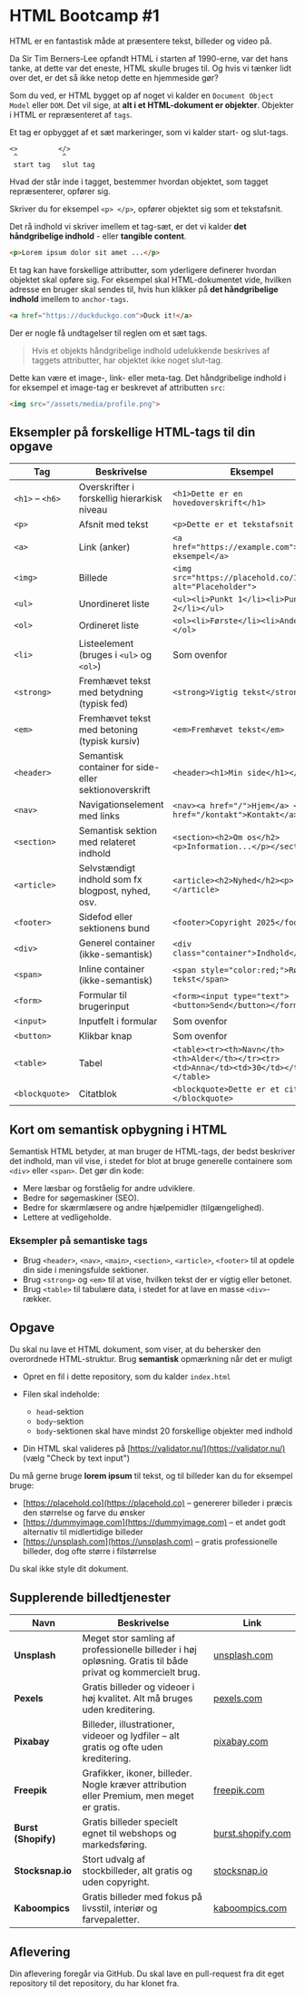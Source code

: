 
# HTML Bootcamp #1

HTML er en fantastisk måde at præsentere tekst, billeder og video på.

Da Sir Tim Berners-Lee opfandt HTML i starten af 1990-erne, var det hans tanke, at dette var det eneste, HTML skulle bruges til. Og hvis vi tænker lidt over det, er det så ikke netop dette en hjemmeside gør?

Som du ved, er HTML bygget op af noget vi kalder en `Document Object Model` eller `DOM`. Det vil sige, at **alt i et HTML-dokument er objekter**. Objekter i HTML er repræsenteret af `tags`.

Et tag er opbygget af et sæt markeringer, som vi kalder start- og slut-tags.

```
<>          </>
 ^           ^
 start tag   slut tag
```

Hvad der står inde i tagget, bestemmer hvordan objektet, som tagget repræsenterer, opfører sig.

Skriver du for eksempel `<p> </p>`, opfører objektet sig som et tekstafsnit.

Det rå indhold vi skriver imellem et tag-sæt, er det vi kalder **det håndgribelige indhold** - eller **tangible content**.

```html
<p>Lorem ipsum dolor sit amet ...</p>
```

Et tag kan have forskellige attributter, som yderligere definerer hvordan objektet skal opføre sig. For eksempel skal HTML-dokumentet vide, hvilken adresse en bruger skal sendes til, hvis hun klikker på **det håndgribelige indhold** imellem to `anchor-tags`.

```html
<a href="https://duckduckgo.com">Duck it!</a>
```

Der er nogle få undtagelser til reglen om et sæt tags.

> Hvis et objekts håndgribelige indhold udelukkende beskrives af taggets attributter, har objektet ikke noget slut-tag.

Dette kan være et image-, link- eller meta-tag. Det håndgribelige indhold i for eksempel et image-tag er beskrevet af attributten `src`:

```html
<img src="/assets/media/profile.png">
```
## Eksempler på forskellige HTML-tags til din opgave

| Tag            | Beskrivelse                                             | Eksempel                                                    |
|----------------|---------------------------------------------------------|-------------------------------------------------------------|
| `<h1>` – `<h6>` | Overskrifter i forskellig hierarkisk niveau             | `<h1>Dette er en hovedoverskrift</h1>`                      |
| `<p>`          | Afsnit med tekst                                        | `<p>Dette er et tekstafsnit.</p>`                            |
| `<a>`          | Link (anker)                                           | `<a href="https://example.com">Besøg eksempel</a>`          |
| `<img>`        | Billede                                               | `<img src="https://placehold.co/150x100" alt="Placeholder">`|
| `<ul>`         | Unordineret liste                                     | `<ul><li>Punkt 1</li><li>Punkt 2</li></ul>`                 |
| `<ol>`         | Ordineret liste                                      | `<ol><li>Første</li><li>Anden</li></ol>`                     |
| `<li>`         | Listeelement (bruges i `<ul>` og `<ol>`)               | Som ovenfor                                                 |
| `<strong>`     | Fremhævet tekst med betydning (typisk fed)             | `<strong>Vigtig tekst</strong>`                              |
| `<em>`         | Fremhævet tekst med betoning (typisk kursiv)           | `<em>Fremhævet tekst</em>`                                  |
| `<header>`     | Semantisk container for side- eller sektionoverskrift  | `<header><h1>Min side</h1></header>`                         |
| `<nav>`        | Navigationselement med links                            | `<nav><a href="/">Hjem</a> <a href="/kontakt">Kontakt</a></nav>` |
| `<section>`    | Semantisk sektion med relateret indhold                 | `<section><h2>Om os</h2><p>Information...</p></section>`    |
| `<article>`    | Selvstændigt indhold som fx blogpost, nyhed, osv.       | `<article><h2>Nyhed</h2><p>...</p></article>`                |
| `<footer>`     | Sidefod eller sektionens bund                            | `<footer>Copyright 2025</footer>`                            |
| `<div>`        | Generel container (ikke-semantisk)                      | `<div class="container">Indhold</div>`                       |
| `<span>`       | Inline container (ikke-semantisk)                        | `<span style="color:red;">Rød tekst</span>`                  |
| `<form>`       | Formular til brugerinput                                 | `<form><input type="text"><button>Send</button></form>`     |
| `<input>`      | Inputfelt i formular                                    | Som ovenfor                                                |
| `<button>`     | Klikbar knap                                           | Som ovenfor                                                |
| `<table>`      | Tabel                                                  | `<table><tr><th>Navn</th><th>Alder</th></tr><tr><td>Anna</td><td>30</td></tr></table>` |
| `<blockquote>` | Citatblok                                              | `<blockquote>Dette er et citat.</blockquote>`                |


## Kort om semantisk opbygning i HTML

Semantisk HTML betyder, at man bruger de HTML-tags, der bedst beskriver det indhold, man vil vise, i stedet for blot at bruge generelle containere som `<div>` eller `<span>`. Det gør din kode:

- Mere læsbar og forståelig for andre udviklere.
- Bedre for søgemaskiner (SEO).
- Bedre for skærmlæsere og andre hjælpemidler (tilgængelighed).
- Lettere at vedligeholde.

### Eksempler på semantiske tags

- Brug `<header>`, `<nav>`, `<main>`, `<section>`, `<article>`, `<footer>` til at opdele din side i meningsfulde sektioner.
- Brug `<strong>` og `<em>` til at vise, hvilken tekst der er vigtig eller betonet.
- Brug `<table>` til tabulære data, i stedet for at lave en masse `<div>`-rækker.


## Opgave

Du skal nu lave et HTML dokument, som viser, at du behersker den overordnede HTML-struktur. Brug **semantisk** opmærkning når det er muligt 


* Opret en fil i dette repository, som du kalder `index.html`
* Filen skal indeholde:

  * `head`-sektion
  * `body`-sektion
  * `body`-sektionen skal have mindst 20 forskellige objekter med indhold
* Din HTML skal valideres på [https://validator.nu/](https://validator.nu/) (vælg "Check by text input")

Du må gerne bruge **lorem ipsum** til tekst, og til billeder kan du for eksempel bruge:

* [https://placehold.co](https://placehold.co) – genererer billeder i præcis den størrelse og farve du ønsker
* [https://dummyimage.com](https://dummyimage.com) – et andet godt alternativ til midlertidige billeder
* [https://unsplash.com](https://unsplash.com) – gratis professionelle billeder, dog ofte større i filstørrelse

Du skal ikke style dit dokument.

## Supplerende billedtjenester

| Navn                | Beskrivelse                                                                                                | Link                                           |
| ------------------- | ---------------------------------------------------------------------------------------------------------- | ---------------------------------------------- |
| **Unsplash**        | Meget stor samling af professionelle billeder i høj opløsning. Gratis til både privat og kommercielt brug. | [unsplash.com](https://unsplash.com)           |
| **Pexels**          | Gratis billeder og videoer i høj kvalitet. Alt må bruges uden kreditering.                                 | [pexels.com](https://www.pexels.com)           |
| **Pixabay**         | Billeder, illustrationer, videoer og lydfiler – alt gratis og ofte uden kreditering.                       | [pixabay.com](https://pixabay.com)             |
| **Freepik**         | Grafikker, ikoner, billeder. Nogle kræver attribution eller Premium, men meget er gratis.                  | [freepik.com](https://www.freepik.com)         |
| **Burst (Shopify)** | Gratis billeder specielt egnet til webshops og markedsføring.                                              | [burst.shopify.com](https://burst.shopify.com) |
| **Stocksnap.io**    | Stort udvalg af stockbilleder, alt gratis og uden copyright.                                               | [stocksnap.io](https://stocksnap.io)           |
| **Kaboompics**      | Gratis billeder med fokus på livsstil, interiør og farvepaletter.                                          | [kaboompics.com](https://kaboompics.com)       |

## Aflevering

Din aflevering foregår via GitHub. Du skal lave en pull-request fra dit eget repository til det repository, du har klonet fra.
